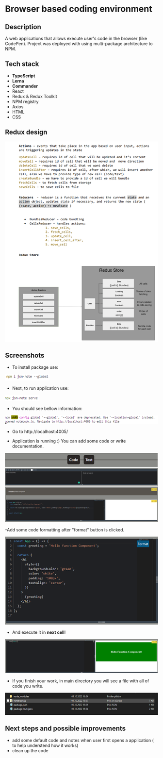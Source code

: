 # Browser based coding environment

## Description
A web applications that allows execute user's code in the browser (like CodePen). Project was deployed with using multi-package architecture to NPM.

## Tech stack
- **TypeScript**
- **Lerna**
- **Commander**
- React
- Redux & Redux Toolkit 
- NPM registry
- Axios
- HTML
- CSS 

## Redux design


![responsible](/images/reduxStore.PNG "running application")

## Screenshots

- To install package use:

![responsible](/images/1.PNG "package install")

- Next, to run application use:

![responsible](/images/2.PNG "run application")

- You should see bellow information:

![responsible](/images/3.PNG "information")

- Go to http://localhost:4005/

- Application is running :) You can add some code or write documentation.

![responsible](/images/4.PNG "running application")
![responsible](/images/5.PNG "running application")
![responsible](/images/6.PNG "running application")

-Add some code formatting after "format" button is clicked.

![responsible](/images/codeFormat.PNG "code formatting")

- And execute it in **next cell**!

![responsible](/images/7.PNG "running application")

- If you finish your work, in main directory you will see a file with all of code you write.

![responsible](/images/8.PNG "folder")

## Next steps and possible improvements 
- add some default code and notes when user first opens a application ( to help understend how it works)
- clean up the code

